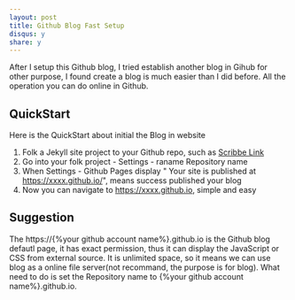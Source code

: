 ```yaml
---
layout: post
title: Github Blog Fast Setup
disqus: y
share: y
---
```


After I setup this Github blog, I tried establish another blog in Gihub for other purpose, I found create a blog is much easier than I did before. All the operation you can do online in Github.

QuickStart
----------
Here is the QuickStart about initial the Blog in website

1. Folk a Jekyll site project to your Github repo, such as [Scribbe Link](https://github.com/muan/scribble)
2. Go into your folk project - Settings - raname Repository name
3. When Settings - Github Pages display " Your site is published at https://xxxx.github.io/", means success published your blog
4. Now you can navigate to https://xxxx.github.io, simple and easy

Suggestion
----------
The https://{%your github account name%}.github.io is the Github blog defautl page, it has exact permission, thus it can display the JavaScript or CSS from external source. It is unlimited space, so it means we can use blog as a online file server(not recommand, the purpose is for blog). What need to do is set the Repository name to {%your github account name%}.github.io.
